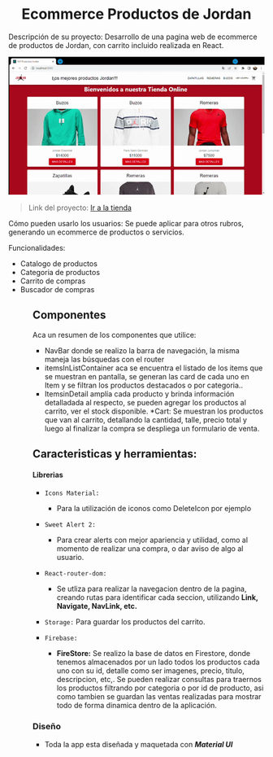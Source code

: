 <h1 align="center"> Ecommerce Productos de Jordan </h1>

Descripción de su proyecto: Desarrollo de una pagina web de ecommerce de productos de Jordan, con carrito incluido realizada en React.

![una muestra de la pagina](https://github.com/Maxhidalgo84/ReactCoder/blob/main/MX%20Productos%20Jordan.gif)

>Link del proyecto: [Ir a la tienda](https://finalreactcoder.netlify.app/)

Cómo pueden usarlo los usuarios: Se puede aplicar para otros rubros, generando un ecommerce de productos o servicios. 

Funcionalidades: <ul>
                   <li>Catalogo de productos</li>
                   <li>Categoria de productos</li>
                   <li>Carrito de compras</li>
                   <li>Buscador de compras</li>
                 <ul>
## Componentes
Aca un resumen de los componentes que utilice: 

* NavBar  donde se realizo la barra de navegación, la misma maneja las búsquedas con el router
* itemsInListContainer aca se encuentra el listado de los items que se muestran en pantalla, se generan las card de cada uno en Item y se filtran los productos destacados o por categoria..
* ItemsinDetail amplía cada producto y brinda información detalladada al respecto, se pueden agregar los productos al carrito, ver el stock disponible.
*Cart: Se muestran los productos que van al carrito, detallando la cantidad, talle, precio total y luego al finalizar la compra se despliega un formulario de venta.

## Caracteristicas y herramientas:
#### Librerias

- `Icons Material:`
    - Para la utilización de iconos como DeleteIcon por ejemplo
    
- `Sweet Alert 2:`
    - Para crear alerts con mejor apariencia y utilidad, como al momento de realizar una compra, o dar aviso de algo al usuario.
    
- `React-router-dom:`
    - Se utliza para realizar la navegacion dentro de la pagina, creando rutas para identificar cada seccion, utilizando  **Link, Navigate, NavLink, etc.** 

- `Storage:`
    Para guardar los productos del carrito.   
    
- `Firebase:`
    - **FireStore:**
    Se realizo la base de datos en Firestore, donde tenemos almacenados por un lado todos los productos cada uno con su id, detalle como ser imagenes, precio, titulo, descripcion, etc,. Se pueden realizar consultas para traernos los productos filtrando por categoria o por id de producto, asi como tambien se guardan las ventas realizadas para mostrar todo de forma dinamica dentro de la aplicación.  
  
   
### Diseño
- Toda la app esta diseñada y maquetada con ***Material UI***
